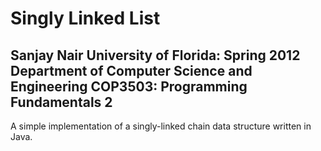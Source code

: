 Singly Linked List
============================

Sanjay Nair
University of Florida: Spring 2012
Department of Computer Science and Engineering
COP3503: Programming Fundamentals 2
------------------

A simple implementation of a singly-linked chain data structure written in Java.